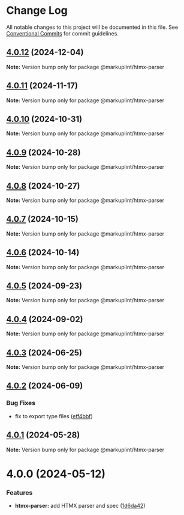 # Change Log

All notable changes to this project will be documented in this file.
See [Conventional Commits](https://conventionalcommits.org) for commit guidelines.

## [4.0.12](https://github.com/markuplint/markuplint/compare/@markuplint/htmx-parser@4.0.11...@markuplint/htmx-parser@4.0.12) (2024-12-04)

**Note:** Version bump only for package @markuplint/htmx-parser

## [4.0.11](https://github.com/markuplint/markuplint/compare/@markuplint/htmx-parser@4.0.10...@markuplint/htmx-parser@4.0.11) (2024-11-17)

**Note:** Version bump only for package @markuplint/htmx-parser

## [4.0.10](https://github.com/markuplint/markuplint/compare/@markuplint/htmx-parser@4.0.9...@markuplint/htmx-parser@4.0.10) (2024-10-31)

**Note:** Version bump only for package @markuplint/htmx-parser

## [4.0.9](https://github.com/markuplint/markuplint/compare/@markuplint/htmx-parser@4.0.8...@markuplint/htmx-parser@4.0.9) (2024-10-28)

**Note:** Version bump only for package @markuplint/htmx-parser

## [4.0.8](https://github.com/markuplint/markuplint/compare/@markuplint/htmx-parser@4.0.7...@markuplint/htmx-parser@4.0.8) (2024-10-27)

**Note:** Version bump only for package @markuplint/htmx-parser

## [4.0.7](https://github.com/markuplint/markuplint/compare/@markuplint/htmx-parser@4.0.6...@markuplint/htmx-parser@4.0.7) (2024-10-15)

**Note:** Version bump only for package @markuplint/htmx-parser

## [4.0.6](https://github.com/markuplint/markuplint/compare/@markuplint/htmx-parser@4.0.5...@markuplint/htmx-parser@4.0.6) (2024-10-14)

**Note:** Version bump only for package @markuplint/htmx-parser

## [4.0.5](https://github.com/markuplint/markuplint/compare/@markuplint/htmx-parser@4.0.4...@markuplint/htmx-parser@4.0.5) (2024-09-23)

**Note:** Version bump only for package @markuplint/htmx-parser

## [4.0.4](https://github.com/markuplint/markuplint/compare/@markuplint/htmx-parser@4.0.3...@markuplint/htmx-parser@4.0.4) (2024-09-02)

**Note:** Version bump only for package @markuplint/htmx-parser

## [4.0.3](https://github.com/markuplint/markuplint/compare/@markuplint/htmx-parser@4.0.2...@markuplint/htmx-parser@4.0.3) (2024-06-25)

**Note:** Version bump only for package @markuplint/htmx-parser

## [4.0.2](https://github.com/markuplint/markuplint/compare/@markuplint/htmx-parser@4.0.1...@markuplint/htmx-parser@4.0.2) (2024-06-09)

### Bug Fixes

- fix to export type files ([eff4bbf](https://github.com/markuplint/markuplint/commit/eff4bbfd127574809dc5e15d7cafe87699758ee0))

## [4.0.1](https://github.com/markuplint/markuplint/compare/@markuplint/htmx-parser@4.0.0...@markuplint/htmx-parser@4.0.1) (2024-05-28)

**Note:** Version bump only for package @markuplint/htmx-parser

# 4.0.0 (2024-05-12)

### Features

- **htmx-parser:** add HTMX parser and spec ([1d6da42](https://github.com/markuplint/markuplint/commit/1d6da421366d2f132b4ecf314b86d15b52d8dabd))
